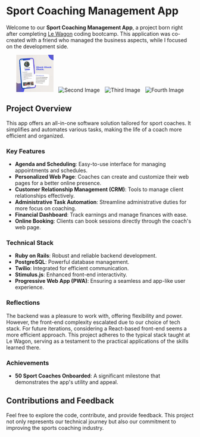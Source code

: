 # Sport Coaching Management App

Welcome to our **Sport Coaching Management App**, a project born right after completing [Le Wagon](https://www.lewagon.com/) coding bootcamp. This application was co-created with a friend who managed the business aspects, while I focused on the development side.

<p align="center">
  <img src="https://github.com/RobinRTN/ChuckApp/blob/master/IMG_7567.jpg?raw=true" alt="First Image" width="100" height="100" style="margin-right: 10px;" />
  <img src="path_to_your_second_image.jpg" alt="Second Image" width="100" height="100" style="margin-right: 10px;" />
  <img src="path_to_your_third_image.jpg" alt="Third Image" width="100" height="100" style="margin-right: 10px;" />
  <img src="path_to_your_fourth_image.jpg" alt="Fourth Image" width="100" height="100" />
</p>

## Project Overview

This app offers an all-in-one software solution tailored for sport coaches. It simplifies and automates various tasks, making the life of a coach more efficient and organized.

### Key Features

- **Agenda and Scheduling**: Easy-to-use interface for managing appointments and schedules.
- **Personalized Web Page**: Coaches can create and customize their web pages for a better online presence.
- **Customer Relationship Management (CRM)**: Tools to manage client relationships effectively.
- **Administrative Task Automation**: Streamline administrative duties for more focus on coaching.
- **Financial Dashboard**: Track earnings and manage finances with ease.
- **Online Booking**: Clients can book sessions directly through the coach's web page.

### Technical Stack

- **Ruby on Rails**: Robust and reliable backend development.
- **PostgreSQL**: Powerful database management.
- **Twilio**: Integrated for efficient communication.
- **Stimulus.js**: Enhanced front-end interactivity.
- **Progressive Web App (PWA)**: Ensuring a seamless and app-like user experience.

### Reflections

The backend was a pleasure to work with, offering flexibility and power. However, the front-end complexity escalated due to our choice of tech stack. For future iterations, considering a React-based front-end seems a more efficient approach. This project adheres to the typical stack taught at Le Wagon, serving as a testament to the practical applications of the skills learned there.

### Achievements

- **50 Sport Coaches Onboarded**: A significant milestone that demonstrates the app's utility and appeal.

## Contributions and Feedback

Feel free to explore the code, contribute, and provide feedback. This project not only represents our technical journey but also our commitment to improving the sports coaching industry.
